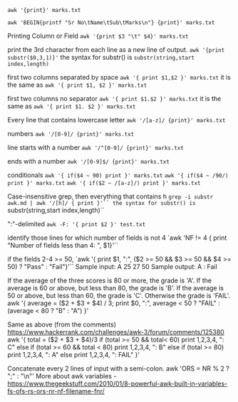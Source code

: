 `awk '{print}' marks.txt`

`awk 'BEGIN{printf "Sr No\tName\tSub\tMarks\n"} {print}' marks.txt`

Printing Column or Field
`awk '{print $3 "\t" $4}' marks.txt`

print the 3rd character from each line as a new line of output.
`awk '{print substr($0,3,1)}'`
the syntax for substr() is
`substr(string,start index,length)`

first two columns separated by space
`awk '{ print $1,$2 }' marks.txt`
it is the same as
`awk '{ print $1, $2 }' marks.txt`

first two columns no separator
`awk '{ print $1.$2 }' marks.txt`
it is the same as
`awk '{ print $1. $2 }' marks.txt`

Every line that contains lowercase letter
`awk '/[a-z]/ {print}' marks.txt`

numbers
`awk '/[0-9]/ {print}' marks.txt`

line starts with a number
`awk '/^[0-9]/ {print}' marks.txt`

ends with a number
`awk '/[0-9]$/ {print}' marks.txt`

conditionals
`awk '{ if($4 ~ 90) print }' marks.txt`
`awk '{ if($4 ~ /90/) print }' marks.txt`
`awk '{ if($2 ~ /[a-z]/) print }' marks.txt`

Case-insensitive grep, then everything that contains h
`grep -i substr awk.md | awk '/[h]/ { print }'``
the syntax for substr() is
`substr(string,start index,length)``

":"-delimited
`awk -F: '{ print $2 }' test.txt`

identify those lines for which number of fields is not 4
`awk 'NF != 4 { print "Number of fields less than 4: ", $1}'``

if the fields 2-4 >= 50,
`awk '{ print $1, ":", ($2 >= 50 && $3 >= 50 && $4 >= 50) ? "Pass" : "Fail"}'``
Sample input: A 25 27 50
Sample output: A : Fail

If the average of the three scores is 80 or more, the grade is 'A'. If the average is 60 or above, but less than 80, the grade is 'B'. If the average is 50 or above, but less than 60, the grade is 'C'. Otherwise the grade is 'FAIL'.
awk '{ average = ($2 + $3 + $4) / 3; print $0, ":", average < 50 ? "FAIL" : (average < 80 ? "B" : "A") }'

Same as above (from the comments)
https://www.hackerrank.com/challenges/awk-3/forum/comments/125380
awk '{
total = ($2 + $3 + $4)/3
if (total >= 50 && total< 60)
    print $1,$2,$3,$4, ": C"
else if (total >= 60 && total < 80)
    print $1,$2,$3,$4, ": B"
else if (total >= 80)
    print $1,$2,$3,$4, ": A"
else
    print $1,$2,$3,$4, ": FAIL" }'

Concatenate every 2 lines of input with a semi-colon.
awk 'ORS = NR % 2 ? ";" : "\n"'
More about awk variables -
https://www.thegeekstuff.com/2010/01/8-powerful-awk-built-in-variables-fs-ofs-rs-ors-nr-nf-filename-fnr/
